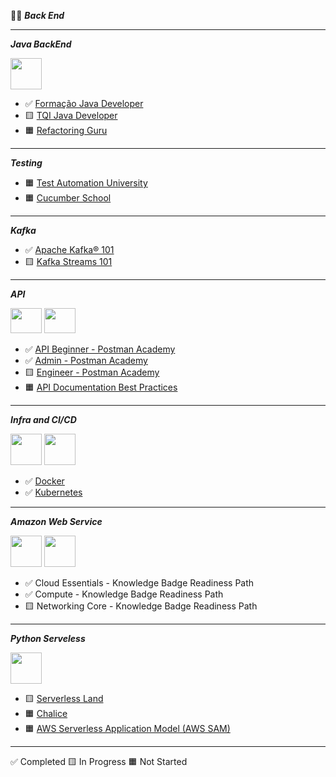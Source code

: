 
👨‍💻 ***Back End***

----
***Java BackEnd***

[<img src="https://hermes.digitalinnovation.one/tracks/f6608227-3917-416e-91e2-6cddaf116bf8.png" width="50" height="50">](Certificacoes/BCHNRTGX.pdf)

- ✅ [Formação Java Developer](https://www.dio.me/en)
- 🟨 [TQI Java Developer](https://www.dio.me/en)
- 🟧 [Refactoring Guru](https://refactoring.guru/)

----
***Testing***
- 🟧 [Test Automation University](https://testautomationu.applitools.com/)
- 🟧 [Cucumber School](https://school.cucumber.io/collections)

----
***Kafka***
- ✅ [Apache Kafka® 101](https://developer.confluent.io/courses/apache-kafka/events/)
- 🟨 [Kafka Streams 101](https://developer.confluent.io/courses/kafka-streams/get-started/)
----
***API***

[<img src="https://encrypted-tbn0.gstatic.com/images?q=tbn:ANd9GcTH0pm7df5gAmSyFYhuWBsf1oZJth7eqVNfyw&s" width="50" height="40">](https://verify.skilljar.com/c/a7d5ckgvzoj3)
[<img src="https://cc.sj-cdn.net/instructor/3d8458f2k85sh-postman/course_series/i6rx8yqqksue/promo-image.1675192294.png" width="50" height="40">](https://verify.skilljar.com/c/fqncu4kjzdov)

- ✅ [API Beginner - Postman Academy](https://academy.postman.com/path/api-beginner)
- ✅ [Admin - Postman Academy](https://academy.postman.com/path/admin)
- 🟨 [Engineer - Postman Academy](https://academy.postman.com/path/engineer-learning-path)
- 🟧 [API Documentation Best Practices](https://www.apisecuniversity.com/courses/api-documentation-best-practices)

----
***Infra and CI/CD***

[<img src="https://hermes.dio.me/tracks/48e9f018-f7c9-4f0f-b524-cd9223579626.png" width="50" height="50">](Certificacoes/J1NISNGS.jpg)
[<img src="https://hermes.dio.me/tracks/5d7e4196-f5d6-4463-94dc-ac215ff44f61.png" width="50" height="50">](Certificacoes/JSIQO8GZ.pdf)

- ✅ [Docker](https://www.dio.me/en)
- ✅ [Kubernetes](https://www.dio.me/en)

----
***Amazon Web Service***

[<img src="https://images.credly.com/size/340x340/images/ec621e2a-c8f0-4459-806c-ae11829d372a/image.png" width="50" height="50">](https://www.credly.com/badges/06e59aea-9fa4-4ac6-b76e-9cd29d583e0a)
[<img src="https://images.credly.com/size/340x340/images/eba18772-5ecf-471b-b8af-dda79815b544/image.png" width="50" height="50">](https://www.credly.com/badges/179b0030-534c-411f-bbba-9c1710431927)

- ✅ Cloud Essentials - Knowledge Badge Readiness Path
- ✅ Compute - Knowledge Badge Readiness Path
- 🟨 Networking Core - Knowledge Badge Readiness Path

----
***Python Serveless***

[<img src="https://hermes.dio.me/tracks/aa71615b-e701-4cec-bb64-71ba6974c5fe.png" width="50" height="50">](Certificacoes/HKC9X5AY.pdf)

- 🟨 [Serverless Land](https://serverlessland.com/)
- 🟧 [Chalice](https://aws.github.io/chalice/index.html)
- 🟧 [AWS Serverless Application Model (AWS SAM)](https://docs.aws.amazon.com/serverless-application-model/latest/developerguide/what-is-sam.html)

----
✅ Completed 🟨 In Progress 🟧 Not Started
